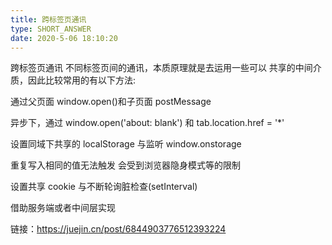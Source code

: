 ```yaml
---
title: 跨标签页通讯
type: SHORT_ANSWER
date: 2020-5-06 18:10:20
---
```


跨标签页通讯
不同标签页间的通讯，本质原理就是去运用一些可以 共享的中间介质，因此比较常用的有以下方法:

通过父页面 window.open()和子页面 postMessage

异步下，通过 window.open('about: blank') 和 tab.location.href = '\*'

设置同域下共享的 localStorage 与监听 window.onstorage

重复写入相同的值无法触发
会受到浏览器隐身模式等的限制

设置共享 cookie 与不断轮询脏检查(setInterval)

借助服务端或者中间层实现

链接：https://juejin.cn/post/6844903776512393224
